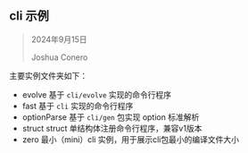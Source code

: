 ## cli 示例

> 2024年9月15日 
>
> Joshua Conero









主要实例文件夹如下：

- evolve                                  基于 `cli/evolve` 实现的命令行程序
- fast                                       基于 `cli` 实现的命令行程序
- optionParse                        基于 `cli/gen` 包实现 option 标准解析            
- struct                                   struct 单结构体注册命令行程序，兼容v1版本
- zero                                      最小（mini）cli 实例，用于展示cli包最小的编译文件大小